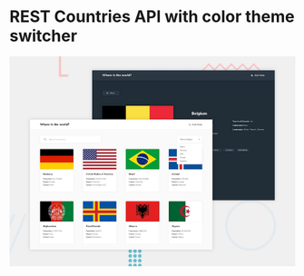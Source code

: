 #  REST Countries API with color theme switcher

![Design preview for the REST Countries API with color theme switcher coding challenge](./design/desktop-preview.jpg)
